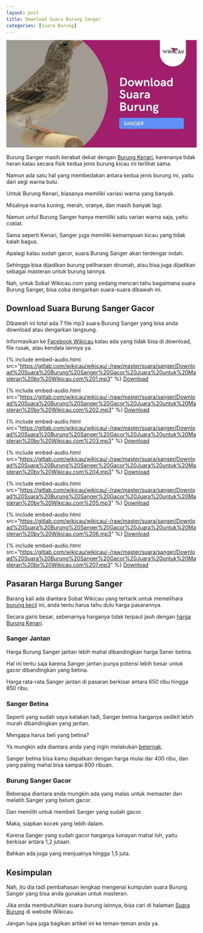 ```yaml
---
layout: post
title: Download Suara Burung Sanger
categories: [Suara Burung]
---
```


![Download Suara Burung Sanger](/images/suara-burung-sanger.webp)

Burung Sanger masih kerabat dekat dengan [Burung Kenari](https://wikicau.com/apakah-kenari-betina-bisa-gacor/), karenanya tidak heran kalau secara fisik kedua jenis burung kicau ini terlihat sama.

Namun ada satu hal yang membedakan antara kedua jenis burung ini, yaitu dari segi warna bulu.

Untuk Burung Kenari, biasanya memiliki variasi warna yang banyak.

Misalnya warna kuning, merah, oranye, dan masih banyak lagi.

Namun untul Burung Sanger hanya memiliki satu varian warna saja, yaitu coklat.

Sama seperti Kenari, Sanger juga memiliki kemampuan kicau yang tidak kalah bagus.

Apalagi kalau sudah gacor, suara Burung Sanger akan terdengar indah.

Sehingga bisa dijadikan burung peliharaan dirumah, atau bisa juga dijadikan sebagai masteran untuk burung lainnya.

Nah, untuk Sobat Wikicau.com yang sedang mencari tahu bagaimana suara Burung Sanger, bisa coba dengarkan suara-suara dibawah ini.

## Download Suara Burung Sanger Gacor

Dibawah ini total ada 7 file mp3 suara Burung Sanger yang bisa anda download atau dengarkan langsung.

Informasikan ke [Facebook Wikicau](https://facebook.com/wikicau) kalau ada yang tidak bisa di download, file rusak, atau kendala lainnya ya.

{% include embed-audio.html src="https://gitlab.com/wikicau/wikicau/-/raw/master/suara/sanger/Download%20Suara%20Burung%20Sanger%20Gacor%20Juara%20untuk%20Masteran%20by%20Wikicau.com%201.mp3" %}
[Download](https://bit.ly/2ZffkzA)

{% include embed-audio.html src="https://gitlab.com/wikicau/wikicau/-/raw/master/suara/sanger/Download%20Suara%20Burung%20Sanger%20Gacor%20Juara%20untuk%20Masteran%20by%20Wikicau.com%202.mp3" %}
[Download](https://bit.ly/2HrON8b)

{% include embed-audio.html src="https://gitlab.com/wikicau/wikicau/-/raw/master/suara/sanger/Download%20Suara%20Burung%20Sanger%20Gacor%20Juara%20untuk%20Masteran%20by%20Wikicau.com%203.mp3" %}
[Download](https://bit.ly/2KRqXn3)

{% include embed-audio.html src="https://gitlab.com/wikicau/wikicau/-/raw/master/suara/sanger/Download%20Suara%20Burung%20Sanger%20Gacor%20Juara%20untuk%20Masteran%20by%20Wikicau.com%204.mp3" %}
[Download](https://bit.ly/2KRreX7)

{% include embed-audio.html src="https://gitlab.com/wikicau/wikicau/-/raw/master/suara/sanger/Download%20Suara%20Burung%20Sanger%20Gacor%20Juara%20untuk%20Masteran%20by%20Wikicau.com%205.mp3" %}
[Download](https://bit.ly/2Z9OswQ)

{% include embed-audio.html src="https://gitlab.com/wikicau/wikicau/-/raw/master/suara/sanger/Download%20Suara%20Burung%20Sanger%20Gacor%20Juara%20untuk%20Masteran%20by%20Wikicau.com%206.mp3" %}
[Download](https://bit.ly/2KRwMRh)

{% include embed-audio.html src="https://gitlab.com/wikicau/wikicau/-/raw/master/suara/sanger/Download%20Suara%20Burung%20Sanger%20Gacor%20Juara%20untuk%20Masteran%20by%20Wikicau.com%207.mp3" %}
[Download](https://bit.ly/2Mpo4No)

## Pasaran Harga Burung Sanger

Barang kali ada diantara Sobat Wikicau yang tertarik untuk memelihara [burung kecil](https://wikicau.com/burung-kecil/) ini, anda tentu harus tahu dulu harga pasarannya.

Secara garis besar, sebenarnya harganya tidak terpaut jauh dengan [harga Burung Kenari](https://wikicau.com/harga-burung-kenari/).

### Sanger Jantan

Harga Burung Sanger jantan lebih mahal dibandingkan harga Saner betina.

Hal ini tentu saja karena Sanger jantan punya potensi lebih besar untuk gacor dibandingkan yang betina.

Harga rata-rata Sanger jantan di pasaran berkisar antara 650 ribu hingga 850 ribu.

### Sanger Betina

Seperti yang sudah saya katakan tadi, Sanger betina harganya sedikit lebih murah dibandingkan yang jantan.

Mengapa harus beli yang betina?

Ya mungkin ada diantara anda yang ingin melakukan [beternak](https://wikicau.com/pakan-burung-puyuh/).

Sanger betina bisa kamu dapatkan dengan harga mulai dar 400 ribu, dan yang paling mahal bisa sampai 600 ribuan.

### Burung Sanger Gacor

Beberapa diantara anda mungkin ada yang malas untuk memaster dan melatih Sanger yang belum gacor.

Dan memilih untuk membeli Sanger yang sudah gacor.

Maka, siapkan kocek yang lebih dalam.

Karena Sanger yang sudah gacor harganya lumayan mahal loh, yaitu berkisar antara 1,2 jutaan.

Bahkan ada juga yang menjualnya hingga 1,5 juta.

## Kesimpulan

Nah, itu dia tadi pembahasan lengkap mengenai kumpulan suara Burung Sanger yang bisa anda gunakan untuk masteran.

Jika anda membutuhkan suara burung lainnya, bisa cari di halaman [Suara Burung](https://wikicau.com/category/suara-burung/) di website Wikicau.

Jangan lupa juga bagikan artikel ini ke teman-teman anda ya.